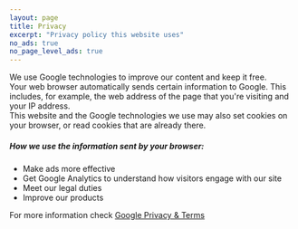```yaml
---
layout: page
title: Privacy
excerpt: "Privacy policy this website uses"
no_ads: true
no_page_level_ads: true
---
```


We use Google technologies to improve our content and keep it free.<br>
Your web browser automatically sends certain information to Google. This includes, for example, the web address of the page that you're visiting and your IP address.<br>
This website and the Google technologies we use may also set cookies on your browser, or read cookies that are already there.

##### How we use the information sent by your browser:

* Make ads more effective
* Get Google Analytics to understand how visitors engage with our site
* Meet our legal duties
* Improve our products

For more information check [Google Privacy & Terms](https://www.google.com/policies/privacy/partners/)
